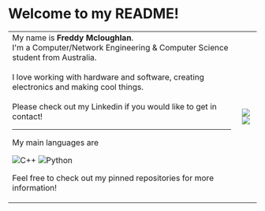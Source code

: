 # Welcome to my README!


<!---

NOTE TO SELF. Inline style does not work on github. If you want it you'll have to rasturise it as an image or vectorise it or something

--->

<table>
  <tr>
    <td>
      My name is <strong>Freddy Mcloughlan</strong>.
      <br>
      I'm a Computer/Network Engineering & Computer Science student from Australia.
      <br>
      <br>
      I love working with hardware and software, creating electronics and making cool things.
      <br>
      <br>
      Please check out my Linkedin if you would like to get in contact!
      <br>
      <hr>
      
  <!---
  https://github.com/Ileriayo/markdown-badges


  https://media2.giphy.com/media/v1.Y2lkPTc5MGI3NjExcnhwMTV5amZmM2ppeWVjNHRleWVkZnZ0bTJzbm5namR2bGNzeWMzeSZlcD12MV9pbnRlcm5hbF9naWZfYnlfaWQmY3Q9Zw/2463mSK5q2P3qLnoDY/giphy.gif
  --->
  
  My main languages are
  
  ![C++](https://img.shields.io/badge/c++-%2300599C.svg?style=for-the-badge&logo=c%2B%2B&logoColor=white)
  ![Python](https://img.shields.io/badge/python-3670A0?style=for-the-badge&logo=python&logoColor=ffdd54)
  
  Feel free to check out my pinned repositories for more information!
    </td>
    <td>
      <div align="center">
        <img src="https://github-readme-stats.vercel.app/api?username=mcloughlan&count_private=true&show_icons=true&theme=dark&hide_border=true" />
        <img src="https://media1.tenor.com/m/l_tQP6gd9AYAAAAd/hbo-watching.gif">
      </div>
    </td>
  </tr>
</table>

<!---
<img src="https://media1.tenor.com/m/pV58-hkh2qkAAAAd/dr-house-house.gif">

mcloughlan/mcloughlan is a ✨ special ✨ repository because its `README.md` (this file) appears on your GitHub profile.
You can click the Preview link to take a look at your changes.
--->
